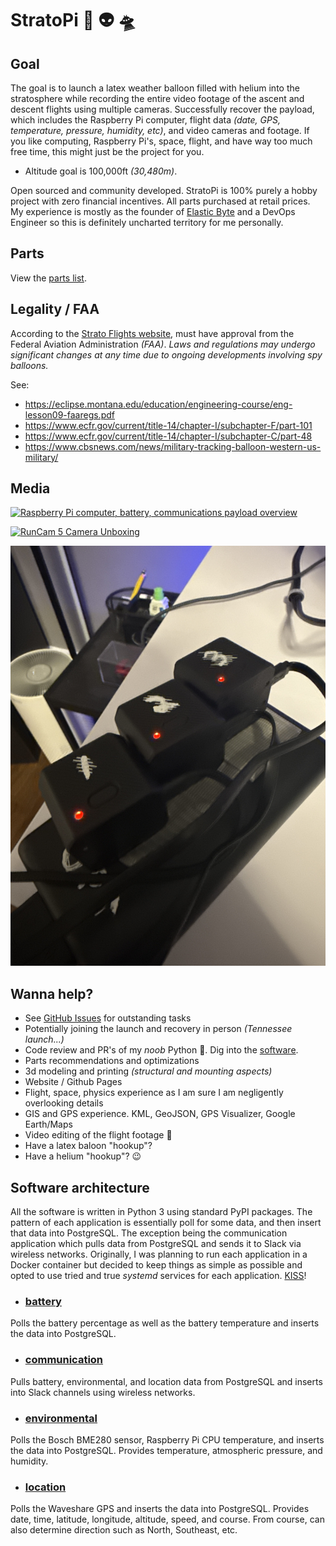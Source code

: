# StratoPi 🎈 👽 🛸

## Goal

The goal is to launch a latex weather balloon filled with helium into the stratosphere while recording the entire video footage of the ascent and descent flights using multiple cameras. Successfully recover the payload, which includes the Raspberry Pi computer, flight data _(date, GPS, temperature, pressure, humidity, etc)_, and video cameras and footage. If you like computing, Raspberry Pi's, space, flight, and have way too much free time, this might just be the project for you.

- Altitude goal is 100,000ft _(30,480m)_.

Open sourced and community developed. StratoPi is 100% purely a hobby project with zero financial incentives. All parts purchased at retail prices. My experience is mostly as the founder of [Elastic Byte](https://elasticbyte.net) and a DevOps Engineer so this is definitely uncharted territory for me personally.

## Parts

View the [parts list](https://github.com/stratopi-org/stratopi/blob/master/PARTS.md).

## Legality / FAA

According to the [Strato Flights website](https://www.stratoflights.com/en/tutorial/weather-balloon-registration-insurance/usa/#:~:text=To%20launch%20a%20weather%20balloon,FAA%20Part%20101), must have approval from the Federal Aviation Administration _(FAA)_. _Laws and regulations may undergo significant changes at any time due to ongoing developments involving spy balloons._

See:

- https://eclipse.montana.edu/education/engineering-course/eng-lesson09-faaregs.pdf
- https://www.ecfr.gov/current/title-14/chapter-I/subchapter-F/part-101
- https://www.ecfr.gov/current/title-14/chapter-I/subchapter-C/part-48
- https://www.cbsnews.com/news/military-tracking-balloon-western-us-military/

## Media

[![Raspberry Pi computer, battery, communications payload overview](http://img.youtube.com/vi/SpzycIWPKsQ/0.jpg)](http://www.youtube.com/watch?v=SpzycIWPKsQ "Raspberry Pi computer, battery, communications payload overview")

[![RunCam 5 Camera Unboxing](http://img.youtube.com/vi/Ua4CM7kJQfI/0.jpg)](http://www.youtube.com/watch?v=Ua4CM7kJQfI "RunCam 5 Camera Unboxing")

![RunCam 5 Camera Power Test](https://github.com/stratopi-org/stratopi/blob/master/media/images/camera_test.jpg)

## Wanna help?

- See [GitHub Issues](https://github.com/stratopi-org/stratopi/issues?q=is%3Aopen+is%3Aissue+label%3Aenhancement) for outstanding tasks
- Potentially joining the launch and recovery in person _(Tennessee launch...)_
- Code review and PR's of my _noob_ Python 🙈. Dig into the [software](https://github.com/stratopi-org/stratopi/tree/master/software).
- Parts recommendations and optimizations
- 3d modeling and printing _(structural and mounting aspects)_
- Website / Github Pages
- Flight, space, physics experience as I am sure I am negligently overlooking details
- GIS and GPS experience. KML, GeoJSON, GPS Visualizer, Google Earth/Maps
- Video editing of the flight footage 🤞
- Have a latex baloon "hookup"?
- Have a helium "hookup"? 😉

## Software architecture

All the software is written in Python 3 using standard PyPI packages. The pattern of each application is essentially poll for some data, and then insert that data into PostgreSQL. The exception being the communication application which pulls data from PostgreSQL and sends it to Slack via wireless networks. Originally, I was planning to run each application in a Docker container but decided to keep things as simple as possible and opted to use tried and true _systemd_ services for each application. [KISS](https://en.wikipedia.org/wiki/KISS_principle)!

- ### [battery](https://github.com/stratopi-org/stratopi/tree/master/software/battery)

Polls the battery percentage as well as the battery temperature and inserts the data into PostgreSQL.

- ### [communication](https://github.com/stratopi-org/stratopi/tree/master/software/communication)

Pulls battery, environmental, and location data from PostgreSQL and inserts into Slack channels using wireless networks.

- ### [environmental](https://github.com/stratopi-org/stratopi/tree/master/software/environmental)

Polls the Bosch BME280 sensor, Raspberry Pi CPU temperature, and inserts the data into PostgreSQL. Provides temperature, atmospheric pressure, and humidity.

- ### [location](https://github.com/stratopi-org/stratopi/tree/master/software/location)

Polls the Waveshare GPS and inserts the data into PostgreSQL. Provides date, time, latitude, longitude, altitude, speed, and course. From course, can also determine direction such as North, Southeast, etc.
